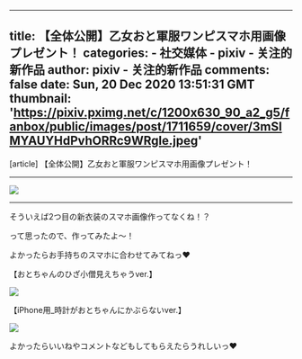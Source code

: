 
---
title: 【全体公開】乙女おと軍服ワンピスマホ用画像プレゼント！
categories: 
    - 社交媒体
    - pixiv - 关注的新作品
author: pixiv - 关注的新作品
comments: false
date: Sun, 20 Dec 2020 13:51:31 GMT
thumbnail: 'https://pixiv.pximg.net/c/1200x630_90_a2_g5/fanbox/public/images/post/1711659/cover/3mSIMYAUYHdPvhORRc9WRgle.jpeg'
---

<div>   
[article] 【全体公開】乙女おと軍服ワンピスマホ用画像プレゼント！<hr><img src="https://pixiv.pximg.net/c/1200x630_90_a2_g5/fanbox/public/images/post/1711659/cover/3mSIMYAUYHdPvhORRc9WRgle.jpeg" referrerpolicy="no-referrer"><hr><p>そういえば2つ目の新衣装のスマホ画像作ってなくね！？</p><p>って思ったので、作ってみたよ〜！</p><p>よかったらお手持ちのスマホに合わせてみてねっ❤️</p><p></p><p>【おとちゃんのひざ小僧見えちゃうver.】</p><p><img src="https://downloads.fanbox.cc/images/post/1711659/5NQ6qvojUXgF33RciJLCgYEv.png" referrerpolicy="no-referrer"></p><p></p><p></p><p></p><p>【iPhone用_時計がおとちゃんにかぶらないver.】</p><p><img src="https://downloads.fanbox.cc/images/post/1711659/ToRmEj2TxdaxEPVpxus7Ch8T.png" referrerpolicy="no-referrer"></p><p>よかったらいいねやコメントなどもしてもらえたらうれしいっ❤️</p><p></p>  
</div>
            